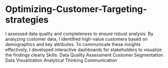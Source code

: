 # Optimizing-Customer-Targeting-strategies
I assessed data quality and completeness to ensure robust analysis. By analyzing customer data, I identified high-value customers based on demographics and key attributes. To communicate these insights effectively, I developed interactive dashboards for stakeholders to visualize the findings clearly
Skills:
Data Quality Assessment
Customer Segmentation
Data Visualization
Analytical Thinking
Communication
